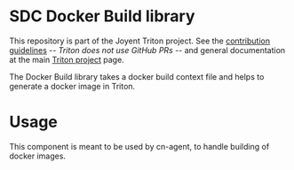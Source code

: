 # SDC Docker Build library

This repository is part of the Joyent Triton project. See the [contribution
guidelines](https://github.com/joyent/triton/blob/master/CONTRIBUTING.md) --
*Triton does not use GitHub PRs* -- and general documentation at the main
[Triton project](https://github.com/joyent/triton) page.

The Docker Build library takes a docker build context file and helps to
generate a docker image in Triton.

# Usage

This component is meant to be used by cn-agent, to handle building of docker
images.

